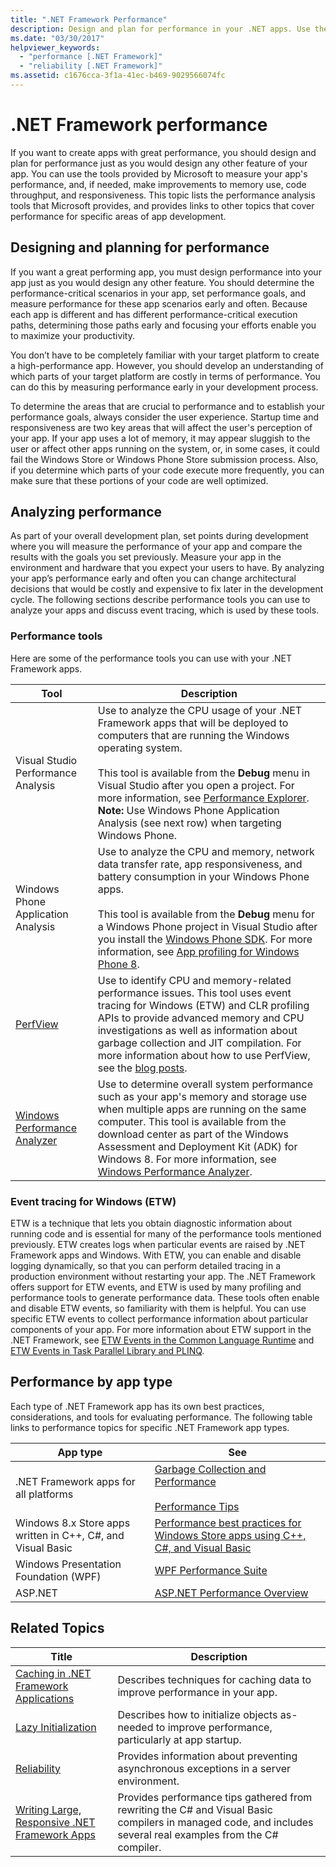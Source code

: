 ```yaml
---
title: ".NET Framework Performance"
description: Design and plan for performance in your .NET apps. Use the tools provided by Microsoft to measure your app's performance and make improvements.
ms.date: "03/30/2017"
helpviewer_keywords:
  - "performance [.NET Framework]"
  - "reliability [.NET Framework]"
ms.assetid: c1676cca-3f1a-41ec-b469-9029566074fc
---
```

# .NET Framework performance

If you want to create apps with great performance, you should design and plan for performance just as you would design any other feature of your app. You can use the tools provided by Microsoft to measure your app's performance, and, if needed, make improvements to memory use, code throughput, and responsiveness. This topic lists the performance analysis tools that Microsoft provides, and provides links to other topics that cover performance for specific areas of app development.

## Designing and planning for performance

 If you want a great performing app, you must design performance into your app just as you would design any other feature. You should determine the performance-critical scenarios in your app, set performance goals, and measure performance for these app scenarios early and often. Because each app is different and has different performance-critical execution paths, determining those paths early and focusing your efforts enable you to maximize your productivity.

 You don’t have to be completely familiar with your target platform to create a high-performance app. However, you should develop an understanding of which parts of your target platform are costly in terms of performance. You can do this by measuring performance early in your development process.

 To determine the areas that are crucial to performance and to establish your performance goals, always consider the user experience. Startup time and responsiveness are two key areas that will affect the user's perception of your app. If your app uses a lot of memory, it may appear sluggish to the user or affect other apps running on the system, or, in some cases, it could fail the Windows Store or Windows Phone Store submission process. Also, if you determine which parts of your code execute more frequently, you can make sure that these portions of your code are well optimized.

## Analyzing performance

 As part of your overall development plan, set points during development where you will measure the performance of your app and compare the results with the goals you set previously. Measure your app in the environment and hardware that you expect your users to have. By analyzing your app’s performance early and often you can change architectural decisions that would be costly and expensive to fix later in the development cycle. The following sections describe performance tools you can use to analyze your apps and discuss event tracing, which is used by these tools.

### Performance tools

 Here are some of the performance tools you can use with your .NET Framework apps.

|Tool|Description|
|----------|-----------------|
|Visual Studio Performance Analysis|Use to analyze the CPU usage of your .NET Framework apps that will be deployed to computers that are running the Windows operating system.<br /><br /> This tool is available from the **Debug** menu in Visual Studio after you open a project. For more information, see [Performance Explorer](/visualstudio/profiling/performance-explorer). **Note:**  Use Windows Phone Application Analysis (see next row) when targeting Windows Phone.|
|Windows Phone Application Analysis|Use to analyze the CPU and memory, network data transfer rate, app responsiveness, and battery consumption in your Windows Phone apps.<br /><br /> This tool is available from the **Debug** menu for a Windows Phone project in Visual Studio after you install the [Windows Phone SDK](https://go.microsoft.com/fwlink/?LinkId=265773). For more information, see [App profiling for Windows Phone 8](/previous-versions/windows/apps/jj215908(v=vs.105)).|
|[PerfView](https://github.com/microsoft/perfview/releases)|Use to identify CPU and memory-related performance issues. This tool uses event tracing for Windows (ETW) and CLR profiling APIs to provide advanced memory and CPU investigations as well as information about garbage collection and JIT compilation. For more information about how to use PerfView, see the [blog posts](/archive/blogs/vancem/).|
|[Windows Performance Analyzer](https://www.microsoft.com/p/windows-performance-analyzer/9n0w1b2bxgnz?activetab=pivot:overviewtab)|Use to determine overall system performance such as your app's memory and storage use when multiple apps are running on the same computer. This tool is available from the download center as part of the Windows Assessment and Deployment Kit (ADK) for Windows 8. For more information, see [Windows Performance Analyzer](/windows-hardware/test/wpt/windows-performance-analyzer).|

### Event tracing for Windows (ETW)

 ETW is a technique that lets you obtain diagnostic information about running code and is essential for many of the performance tools mentioned previously. ETW creates logs when particular events are raised by .NET Framework apps and Windows. With ETW, you can enable and disable logging dynamically, so that you can perform detailed tracing in a production environment without restarting your app. The .NET Framework offers support for ETW events, and ETW is used by many profiling and performance tools to generate performance data. These tools often enable and disable ETW events, so familiarity with them is helpful. You can use specific ETW events to collect performance information about particular components of your app. For more information about ETW support in the .NET Framework, see [ETW Events in the Common Language Runtime](etw-events-in-the-common-language-runtime.md) and [ETW Events in Task Parallel Library and PLINQ](etw-events-in-task-parallel-library-and-plinq.md).

## Performance by app type

 Each type of .NET Framework app has its own best practices, considerations, and tools for evaluating performance. The following table links to performance topics for specific .NET Framework app types.

|App type|See|
|--------------|---------|
|.NET Framework apps for all platforms|[Garbage Collection and Performance](../../standard/garbage-collection/performance.md)<br /><br /> [Performance Tips](performance-tips.md)|
|Windows 8.x Store apps written in C++, C#, and Visual Basic|[Performance best practices for Windows Store apps using C++, C#, and Visual Basic](/previous-versions/windows/apps/hh750313(v=win.10))|
|Windows Presentation Foundation (WPF)|[WPF Performance Suite](/previous-versions/dotnet/netframework-4.0/aa969767(v=vs.100))|
|ASP.NET|[ASP.NET Performance Overview](/previous-versions/aspnet/cc668225(v=vs.100))|

## Related Topics

|Title|Description|
|-----------|-----------------|
|[Caching in .NET Framework Applications](caching-in-net-framework-applications.md)|Describes techniques for caching data to improve performance in your app.|
|[Lazy Initialization](lazy-initialization.md)|Describes how to initialize objects as-needed to improve performance, particularly at app startup.|
|[Reliability](reliability.md)|Provides information about preventing asynchronous exceptions in a server environment.|
|[Writing Large, Responsive .NET Framework Apps](writing-large-responsive-apps.md)|Provides performance tips gathered from rewriting the C# and Visual Basic compilers in managed code, and includes several real examples from the C# compiler.|
